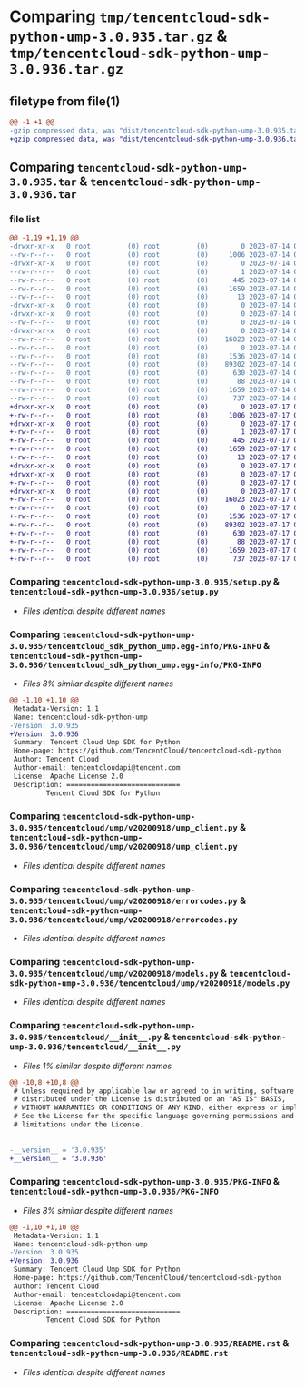 # Comparing `tmp/tencentcloud-sdk-python-ump-3.0.935.tar.gz` & `tmp/tencentcloud-sdk-python-ump-3.0.936.tar.gz`

## filetype from file(1)

```diff
@@ -1 +1 @@
-gzip compressed data, was "dist/tencentcloud-sdk-python-ump-3.0.935.tar", last modified: Fri Jul 14 00:45:14 2023, max compression
+gzip compressed data, was "dist/tencentcloud-sdk-python-ump-3.0.936.tar", last modified: Mon Jul 17 00:39:13 2023, max compression
```

## Comparing `tencentcloud-sdk-python-ump-3.0.935.tar` & `tencentcloud-sdk-python-ump-3.0.936.tar`

### file list

```diff
@@ -1,19 +1,19 @@
-drwxr-xr-x   0 root         (0) root         (0)        0 2023-07-14 00:45:14.000000 tencentcloud-sdk-python-ump-3.0.935/
--rw-r--r--   0 root         (0) root         (0)     1006 2023-07-14 00:45:14.000000 tencentcloud-sdk-python-ump-3.0.935/setup.py
-drwxr-xr-x   0 root         (0) root         (0)        0 2023-07-14 00:45:14.000000 tencentcloud-sdk-python-ump-3.0.935/tencentcloud_sdk_python_ump.egg-info/
--rw-r--r--   0 root         (0) root         (0)        1 2023-07-14 00:45:14.000000 tencentcloud-sdk-python-ump-3.0.935/tencentcloud_sdk_python_ump.egg-info/dependency_links.txt
--rw-r--r--   0 root         (0) root         (0)      445 2023-07-14 00:45:14.000000 tencentcloud-sdk-python-ump-3.0.935/tencentcloud_sdk_python_ump.egg-info/SOURCES.txt
--rw-r--r--   0 root         (0) root         (0)     1659 2023-07-14 00:45:14.000000 tencentcloud-sdk-python-ump-3.0.935/tencentcloud_sdk_python_ump.egg-info/PKG-INFO
--rw-r--r--   0 root         (0) root         (0)       13 2023-07-14 00:45:14.000000 tencentcloud-sdk-python-ump-3.0.935/tencentcloud_sdk_python_ump.egg-info/top_level.txt
-drwxr-xr-x   0 root         (0) root         (0)        0 2023-07-14 00:45:14.000000 tencentcloud-sdk-python-ump-3.0.935/tencentcloud/
-drwxr-xr-x   0 root         (0) root         (0)        0 2023-07-14 00:45:14.000000 tencentcloud-sdk-python-ump-3.0.935/tencentcloud/ump/
--rw-r--r--   0 root         (0) root         (0)        0 2023-07-14 00:45:14.000000 tencentcloud-sdk-python-ump-3.0.935/tencentcloud/ump/__init__.py
-drwxr-xr-x   0 root         (0) root         (0)        0 2023-07-14 00:45:14.000000 tencentcloud-sdk-python-ump-3.0.935/tencentcloud/ump/v20200918/
--rw-r--r--   0 root         (0) root         (0)    16023 2023-07-14 00:45:14.000000 tencentcloud-sdk-python-ump-3.0.935/tencentcloud/ump/v20200918/ump_client.py
--rw-r--r--   0 root         (0) root         (0)        0 2023-07-14 00:45:14.000000 tencentcloud-sdk-python-ump-3.0.935/tencentcloud/ump/v20200918/__init__.py
--rw-r--r--   0 root         (0) root         (0)     1536 2023-07-14 00:45:14.000000 tencentcloud-sdk-python-ump-3.0.935/tencentcloud/ump/v20200918/errorcodes.py
--rw-r--r--   0 root         (0) root         (0)    89302 2023-07-14 00:45:14.000000 tencentcloud-sdk-python-ump-3.0.935/tencentcloud/ump/v20200918/models.py
--rw-r--r--   0 root         (0) root         (0)      630 2023-07-14 00:45:14.000000 tencentcloud-sdk-python-ump-3.0.935/tencentcloud/__init__.py
--rw-r--r--   0 root         (0) root         (0)       88 2023-07-14 00:45:14.000000 tencentcloud-sdk-python-ump-3.0.935/setup.cfg
--rw-r--r--   0 root         (0) root         (0)     1659 2023-07-14 00:45:14.000000 tencentcloud-sdk-python-ump-3.0.935/PKG-INFO
--rw-r--r--   0 root         (0) root         (0)      737 2023-07-14 00:45:14.000000 tencentcloud-sdk-python-ump-3.0.935/README.rst
+drwxr-xr-x   0 root         (0) root         (0)        0 2023-07-17 00:39:13.000000 tencentcloud-sdk-python-ump-3.0.936/
+-rw-r--r--   0 root         (0) root         (0)     1006 2023-07-17 00:39:13.000000 tencentcloud-sdk-python-ump-3.0.936/setup.py
+drwxr-xr-x   0 root         (0) root         (0)        0 2023-07-17 00:39:13.000000 tencentcloud-sdk-python-ump-3.0.936/tencentcloud_sdk_python_ump.egg-info/
+-rw-r--r--   0 root         (0) root         (0)        1 2023-07-17 00:39:13.000000 tencentcloud-sdk-python-ump-3.0.936/tencentcloud_sdk_python_ump.egg-info/dependency_links.txt
+-rw-r--r--   0 root         (0) root         (0)      445 2023-07-17 00:39:13.000000 tencentcloud-sdk-python-ump-3.0.936/tencentcloud_sdk_python_ump.egg-info/SOURCES.txt
+-rw-r--r--   0 root         (0) root         (0)     1659 2023-07-17 00:39:13.000000 tencentcloud-sdk-python-ump-3.0.936/tencentcloud_sdk_python_ump.egg-info/PKG-INFO
+-rw-r--r--   0 root         (0) root         (0)       13 2023-07-17 00:39:13.000000 tencentcloud-sdk-python-ump-3.0.936/tencentcloud_sdk_python_ump.egg-info/top_level.txt
+drwxr-xr-x   0 root         (0) root         (0)        0 2023-07-17 00:39:13.000000 tencentcloud-sdk-python-ump-3.0.936/tencentcloud/
+drwxr-xr-x   0 root         (0) root         (0)        0 2023-07-17 00:39:13.000000 tencentcloud-sdk-python-ump-3.0.936/tencentcloud/ump/
+-rw-r--r--   0 root         (0) root         (0)        0 2023-07-17 00:39:13.000000 tencentcloud-sdk-python-ump-3.0.936/tencentcloud/ump/__init__.py
+drwxr-xr-x   0 root         (0) root         (0)        0 2023-07-17 00:39:13.000000 tencentcloud-sdk-python-ump-3.0.936/tencentcloud/ump/v20200918/
+-rw-r--r--   0 root         (0) root         (0)    16023 2023-07-17 00:39:13.000000 tencentcloud-sdk-python-ump-3.0.936/tencentcloud/ump/v20200918/ump_client.py
+-rw-r--r--   0 root         (0) root         (0)        0 2023-07-17 00:39:13.000000 tencentcloud-sdk-python-ump-3.0.936/tencentcloud/ump/v20200918/__init__.py
+-rw-r--r--   0 root         (0) root         (0)     1536 2023-07-17 00:39:13.000000 tencentcloud-sdk-python-ump-3.0.936/tencentcloud/ump/v20200918/errorcodes.py
+-rw-r--r--   0 root         (0) root         (0)    89302 2023-07-17 00:39:13.000000 tencentcloud-sdk-python-ump-3.0.936/tencentcloud/ump/v20200918/models.py
+-rw-r--r--   0 root         (0) root         (0)      630 2023-07-17 00:39:13.000000 tencentcloud-sdk-python-ump-3.0.936/tencentcloud/__init__.py
+-rw-r--r--   0 root         (0) root         (0)       88 2023-07-17 00:39:13.000000 tencentcloud-sdk-python-ump-3.0.936/setup.cfg
+-rw-r--r--   0 root         (0) root         (0)     1659 2023-07-17 00:39:13.000000 tencentcloud-sdk-python-ump-3.0.936/PKG-INFO
+-rw-r--r--   0 root         (0) root         (0)      737 2023-07-17 00:39:13.000000 tencentcloud-sdk-python-ump-3.0.936/README.rst
```

### Comparing `tencentcloud-sdk-python-ump-3.0.935/setup.py` & `tencentcloud-sdk-python-ump-3.0.936/setup.py`

 * *Files identical despite different names*

### Comparing `tencentcloud-sdk-python-ump-3.0.935/tencentcloud_sdk_python_ump.egg-info/PKG-INFO` & `tencentcloud-sdk-python-ump-3.0.936/tencentcloud_sdk_python_ump.egg-info/PKG-INFO`

 * *Files 8% similar despite different names*

```diff
@@ -1,10 +1,10 @@
 Metadata-Version: 1.1
 Name: tencentcloud-sdk-python-ump
-Version: 3.0.935
+Version: 3.0.936
 Summary: Tencent Cloud Ump SDK for Python
 Home-page: https://github.com/TencentCloud/tencentcloud-sdk-python
 Author: Tencent Cloud
 Author-email: tencentcloudapi@tencent.com
 License: Apache License 2.0
 Description: ============================
         Tencent Cloud SDK for Python
```

### Comparing `tencentcloud-sdk-python-ump-3.0.935/tencentcloud/ump/v20200918/ump_client.py` & `tencentcloud-sdk-python-ump-3.0.936/tencentcloud/ump/v20200918/ump_client.py`

 * *Files identical despite different names*

### Comparing `tencentcloud-sdk-python-ump-3.0.935/tencentcloud/ump/v20200918/errorcodes.py` & `tencentcloud-sdk-python-ump-3.0.936/tencentcloud/ump/v20200918/errorcodes.py`

 * *Files identical despite different names*

### Comparing `tencentcloud-sdk-python-ump-3.0.935/tencentcloud/ump/v20200918/models.py` & `tencentcloud-sdk-python-ump-3.0.936/tencentcloud/ump/v20200918/models.py`

 * *Files identical despite different names*

### Comparing `tencentcloud-sdk-python-ump-3.0.935/tencentcloud/__init__.py` & `tencentcloud-sdk-python-ump-3.0.936/tencentcloud/__init__.py`

 * *Files 1% similar despite different names*

```diff
@@ -10,8 +10,8 @@
 # Unless required by applicable law or agreed to in writing, software
 # distributed under the License is distributed on an "AS IS" BASIS,
 # WITHOUT WARRANTIES OR CONDITIONS OF ANY KIND, either express or implied.
 # See the License for the specific language governing permissions and
 # limitations under the License.
 
 
-__version__ = '3.0.935'
+__version__ = '3.0.936'
```

### Comparing `tencentcloud-sdk-python-ump-3.0.935/PKG-INFO` & `tencentcloud-sdk-python-ump-3.0.936/PKG-INFO`

 * *Files 8% similar despite different names*

```diff
@@ -1,10 +1,10 @@
 Metadata-Version: 1.1
 Name: tencentcloud-sdk-python-ump
-Version: 3.0.935
+Version: 3.0.936
 Summary: Tencent Cloud Ump SDK for Python
 Home-page: https://github.com/TencentCloud/tencentcloud-sdk-python
 Author: Tencent Cloud
 Author-email: tencentcloudapi@tencent.com
 License: Apache License 2.0
 Description: ============================
         Tencent Cloud SDK for Python
```

### Comparing `tencentcloud-sdk-python-ump-3.0.935/README.rst` & `tencentcloud-sdk-python-ump-3.0.936/README.rst`

 * *Files identical despite different names*

